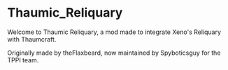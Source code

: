 Thaumic_Reliquary
=================
Welcome to Thaumic Reliquary, a mod made to integrate Xeno's Reliquary with Thaumcraft.

Originally made by theFlaxbeard, now maintained by Spyboticsguy for the TPPI team.
